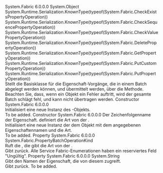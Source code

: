 <Type Name="PropertyBatchOperation" FullName="System.Fabric.PropertyBatchOperation">
  <TypeSignature Language="C#" Value="public abstract class PropertyBatchOperation" />
  <TypeSignature Language="ILAsm" Value=".class public auto ansi abstract beforefieldinit PropertyBatchOperation extends System.Object" />
  <TypeSignature Language="DocId" Value="T:System.Fabric.PropertyBatchOperation" />
  <TypeSignature Language="VB.NET" Value="Public MustInherit Class PropertyBatchOperation" />
  <TypeSignature Language="F#" Value="type PropertyBatchOperation = class" />
  <AssemblyInfo>
    <AssemblyName>System.Fabric</AssemblyName>
    <AssemblyVersion>6.0.0.0</AssemblyVersion>
  </AssemblyInfo>
  <Base>
    <BaseTypeName>System.Object</BaseTypeName>
  </Base>
  <Interfaces />
  <Attributes>
    <Attribute>
      <AttributeName>System.Runtime.Serialization.KnownType(typeof(System.Fabric.CheckExistsPropertyOperation))</AttributeName>
    </Attribute>
    <Attribute>
      <AttributeName>System.Runtime.Serialization.KnownType(typeof(System.Fabric.CheckSequencePropertyOperation))</AttributeName>
    </Attribute>
    <Attribute>
      <AttributeName>System.Runtime.Serialization.KnownType(typeof(System.Fabric.CheckValuePropertyOperation))</AttributeName>
    </Attribute>
    <Attribute>
      <AttributeName>System.Runtime.Serialization.KnownType(typeof(System.Fabric.DeletePropertyOperation))</AttributeName>
    </Attribute>
    <Attribute>
      <AttributeName>System.Runtime.Serialization.KnownType(typeof(System.Fabric.GetPropertyOperation))</AttributeName>
    </Attribute>
    <Attribute>
      <AttributeName>System.Runtime.Serialization.KnownType(typeof(System.Fabric.PutCustomPropertyOperation))</AttributeName>
    </Attribute>
    <Attribute>
      <AttributeName>System.Runtime.Serialization.KnownType(typeof(System.Fabric.PutPropertyOperation))</AttributeName>
    </Attribute>
  </Attributes>
  <Docs>
    <summary>
      <para>Stellt die Basisklasse für die Eigenschaft-Vorgänge, die in einem Batch abgelegt werden können, und übermittelt werden, über die <see cref="M:System.Fabric.FabricClient.PropertyManagementClient.SubmitPropertyBatchAsync(System.Uri,System.Collections.Generic.ICollection{System.Fabric.PropertyBatchOperation},System.TimeSpan,System.Threading.CancellationToken)" /> Methode.</para>
    </summary>
    <remarks>
      <para>Beachten Sie, dass, wenn ein <see cref="T:System.Fabric.PropertyBatchOperation" /> Objekt ein Fehler auftritt, wird der gesamte Batch schlägt fehl, und kann nicht übertragen werden.</para>
    </remarks>
  </Docs>
  <Members>
    <Member MemberName=".ctor">
      <MemberSignature Language="C#" Value="protected PropertyBatchOperation ();" />
      <MemberSignature Language="ILAsm" Value=".method familyhidebysig specialname rtspecialname instance void .ctor() cil managed" />
      <MemberSignature Language="DocId" Value="M:System.Fabric.PropertyBatchOperation.#ctor" />
      <MemberSignature Language="VB.NET" Value="Protected Sub New ()" />
      <MemberType>Constructor</MemberType>
      <AssemblyInfo>
        <AssemblyName>System.Fabric</AssemblyName>
        <AssemblyVersion>6.0.0.0</AssemblyVersion>
      </AssemblyInfo>
      <Parameters />
      <Docs>
        <summary>
          <para>Initialisiert eine neue Instanz des <see cref="T:System.Fabric.PropertyBatchOperation" />-Objekts.</para>
        </summary>
        <remarks>To be added.</remarks>
      </Docs>
    </Member>
    <Member MemberName=".ctor">
      <MemberSignature Language="C#" Value="protected PropertyBatchOperation (string propertyName, System.Fabric.PropertyBatchOperationKind kind);" />
      <MemberSignature Language="ILAsm" Value=".method familyhidebysig specialname rtspecialname instance void .ctor(string propertyName, valuetype System.Fabric.PropertyBatchOperationKind kind) cil managed" />
      <MemberSignature Language="DocId" Value="M:System.Fabric.PropertyBatchOperation.#ctor(System.String,System.Fabric.PropertyBatchOperationKind)" />
      <MemberSignature Language="VB.NET" Value="Protected Sub New (propertyName As String, kind As PropertyBatchOperationKind)" />
      <MemberSignature Language="F#" Value="new System.Fabric.PropertyBatchOperation : string * System.Fabric.PropertyBatchOperationKind -&gt; System.Fabric.PropertyBatchOperation" Usage="new System.Fabric.PropertyBatchOperation (propertyName, kind)" />
      <MemberType>Constructor</MemberType>
      <AssemblyInfo>
        <AssemblyName>System.Fabric</AssemblyName>
        <AssemblyVersion>6.0.0.0</AssemblyVersion>
      </AssemblyInfo>
      <Parameters>
        <Parameter Name="propertyName" Type="System.String" />
        <Parameter Name="kind" Type="System.Fabric.PropertyBatchOperationKind" />
      </Parameters>
      <Docs>
        <param name="propertyName">
          <para>Der Zeichenfolgenname der Eigenschaft.</para>
        </param>
        <param name="kind">
          <para>
            <see cref="T:System.Fabric.PropertyBatchOperationKind" />definiert die Art von der <see cref="T:System.Fabric.PropertyBatchOperation" />.</para>
        </param>
        <summary>
          <para>Initialisiert eine neue Instanz der dem <see cref="T:System.Fabric.PropertyBatchOperation" /> Objekt mit dem angegebenen Eigenschaftennamen und die Art.</para>
        </summary>
        <remarks>To be added.</remarks>
      </Docs>
    </Member>
    <Member MemberName="Kind">
      <MemberSignature Language="C#" Value="public System.Fabric.PropertyBatchOperationKind Kind { get; }" />
      <MemberSignature Language="ILAsm" Value=".property instance valuetype System.Fabric.PropertyBatchOperationKind Kind" />
      <MemberSignature Language="DocId" Value="P:System.Fabric.PropertyBatchOperation.Kind" />
      <MemberSignature Language="VB.NET" Value="Public ReadOnly Property Kind As PropertyBatchOperationKind" />
      <MemberSignature Language="F#" Value="member this.Kind : System.Fabric.PropertyBatchOperationKind" Usage="System.Fabric.PropertyBatchOperation.Kind" />
      <MemberType>Property</MemberType>
      <AssemblyInfo>
        <AssemblyName>System.Fabric</AssemblyName>
        <AssemblyVersion>6.0.0.0</AssemblyVersion>
      </AssemblyInfo>
      <ReturnValue>
        <ReturnType>System.Fabric.PropertyBatchOperationKind</ReturnType>
      </ReturnValue>
      <Docs>
        <summary>
          <para>Ruft die <see cref="T:System.Fabric.PropertyBatchOperationKind" /> , die gibt die Art von der <see cref="T:System.Fabric.PropertyBatchOperation" />.</para>
        </summary>
        <value>
          <para>Gibt <see cref="T:System.Fabric.PropertyBatchOperationKind" />zurück.</para>
        </value>
        <remarks>
          <para>Alle Service Fabric-Enumerationen haben ein reserviertes Feld "Ungültig".</para>
        </remarks>
      </Docs>
    </Member>
    <Member MemberName="PropertyName">
      <MemberSignature Language="C#" Value="public string PropertyName { get; }" />
      <MemberSignature Language="ILAsm" Value=".property instance string PropertyName" />
      <MemberSignature Language="DocId" Value="P:System.Fabric.PropertyBatchOperation.PropertyName" />
      <MemberSignature Language="VB.NET" Value="Public ReadOnly Property PropertyName As String" />
      <MemberSignature Language="F#" Value="member this.PropertyName : string" Usage="System.Fabric.PropertyBatchOperation.PropertyName" />
      <MemberType>Property</MemberType>
      <AssemblyInfo>
        <AssemblyName>System.Fabric</AssemblyName>
        <AssemblyVersion>6.0.0.0</AssemblyVersion>
      </AssemblyInfo>
      <ReturnValue>
        <ReturnType>System.String</ReturnType>
      </ReturnValue>
      <Docs>
        <summary>
          <para>Gibt den Namen der Eigenschaft, die von diesem <see cref="T:System.Fabric.PropertyBatchOperation" /> zugreift.</para>
        </summary>
        <value>
          <para>Gibt <see cref="T:System.String" />zurück.</para>
        </value>
        <remarks>To be added.</remarks>
      </Docs>
    </Member>
  </Members>
</Type>